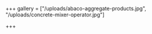 +++
gallery = ["/uploads/abaco-aggregate-products.jpg", "/uploads/concrete-mixer-operator.jpg"]

+++
